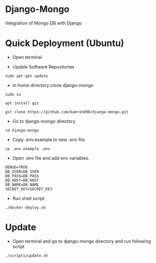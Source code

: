 #  Django-Mongo

Integration of Mongo DB with Django

# Quick Deployment (Ubuntu)

* Open terminal

* Update Software Repositories

`sudo apt-get update`

* In home directory clone django-mongo

`sudo su`

`apt install git`

`git clone https://github.com/kamran890/django-mongo.git`

* Go to django-mongo directory

`cd django-mongo`

* Copy .env.example to new .env file

`cp .env.example .env`

* Open .env file and add env variables.

```
DEBUG=TRUE
DB_USER=DB_USER
DB_PASS=DB_PASS
DB_HOST=DB_HOST
DB_NAME=DB_NAME
SECRET_KEY=SECRET_KEY
```

* Run shell script

`./docker-deploy.sh`

# Update

* Open terminal and go to django-mongo directory and run following script

`./scripts/update.sh`
